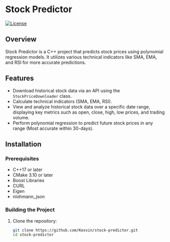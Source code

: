 # Stock Predictor

[![License](https://img.shields.io/badge/license-MIT-blue.svg)](LICENSE)

## Overview
Stock Predictor is a C++ project that predicts stock prices using polynomial regression models. It utilizes various technical indicators like SMA, EMA, and RSI for more accurate predictions.

## Features
- Download historical stock data via an API using the `StockPriceDownloader` class.
- Calculate technical indicators (SMA, EMA, RSI).
- View and analyze historical stock data over a specific date range, displaying key metrics such as open, close, high, low prices, and trading volume.
- Perform polynomial regression to predict future stock prices in any range (Most accurate within 30-days).

## Installation
### Prerequisites
- C++17 or later
- CMake 3.10 or later
- Boost Libraries
- CURL
- Eigen
- nlohmann_json

### Building the Project
1. Clone the repository:
   ```bash
   git clone https://github.com/Kexvin/stock-predictor.git
   cd stock-predictor
